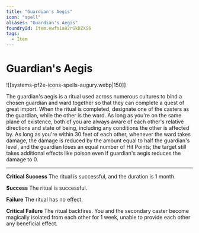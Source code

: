 ```yaml
---
title: "Guardian's Aegis"
icon: "spell"
aliases: "Guardian's Aegis"
foundryId: Item.ewfs1a82rGkDZXS6
tags:
  - Item
---
```


# Guardian's Aegis
![[systems-pf2e-icons-spells-augury.webp|150]]

The guardian's aegis is a ritual used across numerous cultures to bind a chosen guardian and ward together so that they can complete a quest of great import. When the ritual is completed, designate one of the casters as the guardian, while the other is the ward. As long as you're on the same plane of existence, both of you are always aware of each other's relative directions and state of being, including any conditions the other is affected by. As long as you're within 30 feet of each other, whenever the ward takes damage, the damage is reduced by the amount equal to half the guardian's level, and the guardian loses an equal number of Hit Points; the target still takes additional effects like poison even if guardian's aegis reduces the damage to 0.

* * *

**Critical Success** The ritual is successful, and the duration is 1 month.

**Success** The ritual is successful.

**Failure** The ritual has no effect.

**Critical Failure** The ritual backfires. You and the secondary caster become magically isolated from each other for 1 week, unable to provide each other any beneficial effect.
